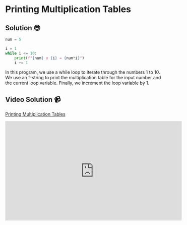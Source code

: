 # Printing Multiplication Tables

## Solution 😎

```python
num = 5

i = 1
while i <= 10:
    print(f"{num} x {i} = {num*i}")
    i += 1
```

In this program, we use a while loop to iterate through the numbers 1 to 10. We use an f-string to print the multiplication table for the input number and the current loop variable. Finally, we increment the loop variable by 1.

## Video Solution 📹

[Printing Multiplication Tables](https://drive.google.com/file/d/1pT9Aj3ZO2tEhcm7qFyaXAxXQZnLgdVsG/view?usp=sharing)
<iframe width="560" height="315" src="https://www.youtube.com/embed/XTPozTb7HF0" title="YouTube video player" frameborder="0" allow="accelerometer; autoplay; clipboard-write; encrypted-media; gyroscope; picture-in-picture; web-share" allowfullscreen></iframe>
